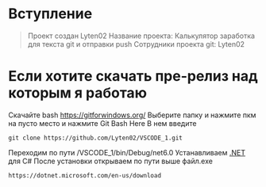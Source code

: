 # Вступление
> Проект создан Lyten02
> Название проекта: Калькулятор заработка для текста git и отправки push
> Сотрудники проекта git: Lyten02
# Если хотите скачать пре-релиз над которым я работаю
Скачайте
bash https://gitforwindows.org/
Выберите папку и нажмите пкм на пусто место и нажмите
Git Bash Here
В нем введите

```nginx
git clone https://github.com/Lyten02/VSCODE_1.git
```

Переходим по пути /VSCODE_1/bin/Debug/net6.0
Устанавливаем [.NET](https://dotnet.microsoft.com/en-us/download) для C#
После установки открываем по пути выше файл.exe
```nginx
https://dotnet.microsoft.com/en-us/download
```
